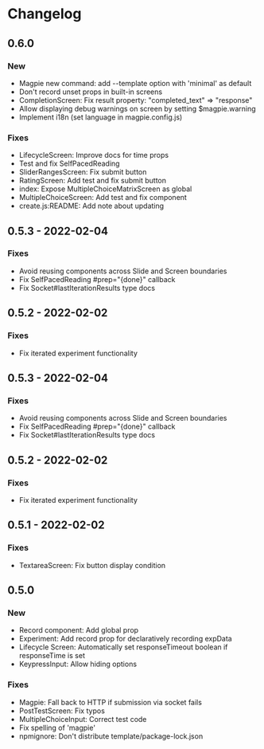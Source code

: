 # Changelog

## 0.6.0

### New
- Magpie new command: add --template option with 'minimal' as default
- Don't record unset props in built-in screens
- CompletionScreen: Fix result property: "completed_text" => "response"
- Allow displaying debug warnings on screen by setting $magpie.warning
- Implement i18n (set language in magpie.config.js)

### Fixes
- LifecycleScreen: Improve docs for time props
- Test and fix SelfPacedReading
- SliderRangesScreen: Fix submit button
- RatingScreen: Add test and fix submit button
- index: Expose MultipleChoiceMatrixScreen as global
- MultipleChoiceScreen: Add test and fix component
- create.js:README: Add note about updating


## 0.5.3 - 2022-02-04

### Fixes
 - Avoid reusing components across Slide and Screen boundaries
 - Fix SelfPacedReading #prep="{done}" callback
 - Fix Socket#lastIterationResults type docs

## 0.5.2 - 2022-02-02

### Fixes
- Fix iterated experiment functionality

## 0.5.3 - 2022-02-04

### Fixes
 - Avoid reusing components across Slide and Screen boundaries
 - Fix SelfPacedReading #prep="{done}" callback
 - Fix Socket#lastIterationResults type docs

## 0.5.2 - 2022-02-02

### Fixes
- Fix iterated experiment functionality

## 0.5.1 - 2022-02-02

### Fixes

- TextareaScreen: Fix button display condition

## 0.5.0

### New

 - Record component: Add global prop
 - Experiment: Add record prop for declaratively recording expData
 - Lifecycle Screen: Automatically set responseTimeout boolean if responseTime is set
 - KeypressInput: Allow hiding options

### Fixes
 - Magpie: Fall back to HTTP if submission via socket fails
 - PostTestScreen: Fix typos
 - MultipleChoiceInput: Correct test code
 - Fix spelling of 'magpie'
 - npmignore: Don't distribute template/package-lock.json
